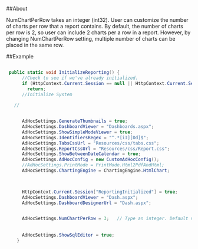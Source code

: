 ##About

NumChartPerRow takes an integer (int32). User can customize the number of charts per row that a report contains. By default, the number of charts per row is 2, so user can include 2 charts per a row in a report.
However, by changing NumChartPerRow setting, multiple number of charts can be placed in the same row.

##Example

```csharp

 public static void InitializeReporting() {
      //Check to see if we've already initialized.
      if (HttpContext.Current.Session == null || HttpContext.Current.Session["ReportingInitialized"] != null)
        return;
      //Initialize System
  
   //   


      AdHocSettings.GenerateThumbnails = true;
      AdHocSettings.DashboardViewer = "Dashboards.aspx";
      AdHocSettings.ShowSimpleModeViewer = true;
      AdHocSettings.IdentifiersRegex = "^.*[iI][Dd]$";
      AdHocSettings.TabsCssUrl = "Resources/css/tabs.css";
      AdHocSettings.ReportCssUrl = "Resources/css/Report.css";
      AdHocSettings.ShowBetweenDateCalendar = true;
      AdHocSettings.AdHocConfig = new CustomAdHocConfig();
      //AdHocSettings.PrintMode = PrintMode.Html2PdfAndHtml;
      AdHocSettings.ChartingEngine = ChartingEngine.HtmlChart;


      
      HttpContext.Current.Session["ReportingInitialized"] = true;
      AdHocSettings.DashboardViewer = "Dash.aspx";
      AdHocSettings.DashboardDesignerUrl = "Dash.aspx";


      AdHocSettings.NumChartPerRow = 3;   // Type an integer. Default value is 2
      
      
      AdHocSettings.ShowSqlEditor = true;
    }


```